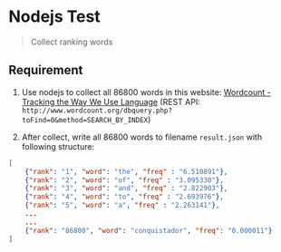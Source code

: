 
# Nodejs Test
> Collect ranking words

## Requirement

1. Use nodejs to collect all 86800 words in this website: [Wordcount - Tracking the Way We Use Language](http://www.wordcount.org/main.php)
(REST API: `http://www.wordcount.org/dbquery.php?toFind=0&method=SEARCH_BY_INDEX`)

2. After collect, write all 86800 words to filename `result.json` with following structure:

```json
[
    {"rank": "1", "word": "the", "freq" : "6.510891"},
    {"rank": "2", "word": "of", "freq" : "3.095330"},
    {"rank": "3", "word": "and", "freq" : "2.822903"},
    {"rank": "4", "word": "to", "freq" : "2.693976"},
    {"rank": "5", "word": "a", "freq" : "2.263141"},
    ...
    ...
    {"rank": "86800", "word": "conquistador", "freq": "0.000011"}
]
```
